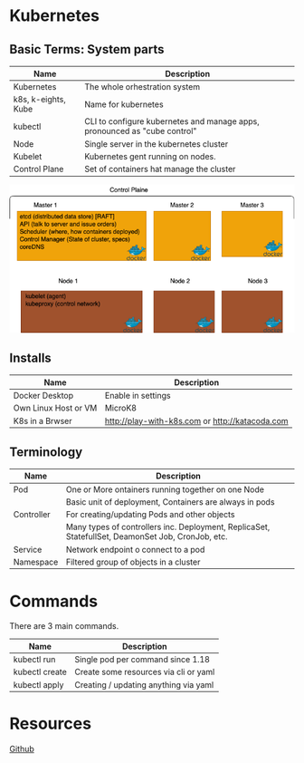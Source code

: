 # Kubernetes

## Basic Terms: System parts


| Name                | Description                                                               |
|---------------------|---------------------------------------------------------------------------|
| Kubernetes          | The whole orhestration system                                             |
| k8s, k-eights, Kube | Name for kubernetes                                                       |
| kubectl             | CLI to configure kubernetes and manage apps, pronounced as "cube control" |
| Node                | Single server in the kubernetes cluster                                   |
| Kubelet             | Kubernetes gent running on nodes.                                         |
| Control Plane       | Set of containers hat manage the cluster                                  |


![Overview](Overview.drawio.png)

## Installs

| Name                 | Description                                     |
|----------------------|-------------------------------------------------|
| Docker Desktop       | Enable in settings                              |
| Own Linux Host or VM | MicroK8                                         |
| K8s in a Brwser      | http://play-with-k8s.com or http://katacoda.com |

## Terminology

| Name       | Description                                                                                       |
|------------|---------------------------------------------------------------------------------------------------|
| Pod        | One or More ontainers running together on one Node                                                |
|            | Basic unit of deployment, Containers are always in pods                                           |
| Controller | For creating/updating Pods and other objects                                                      |
|            | Many types of controllers inc. Deployment, ReplicaSet, StatefullSet, DeamonSet Job, CronJob, etc. |
| Service    | Network endpoint o connect to a pod                                                               |
| Namespace  | Filtered group of objects in a cluster                                                            |

# Commands

There are 3 main commands.

| Name           | Description                           |
|----------------|---------------------------------------|
| kubectl run    | Single pod per command since 1.18     |
| kubectl create | Create some resources via cli or yaml |
| kubectl apply  | Creating / updating anything via yaml |

# Resources
[Github](https://github.com/users/BretFisher/projects/3/views/1)